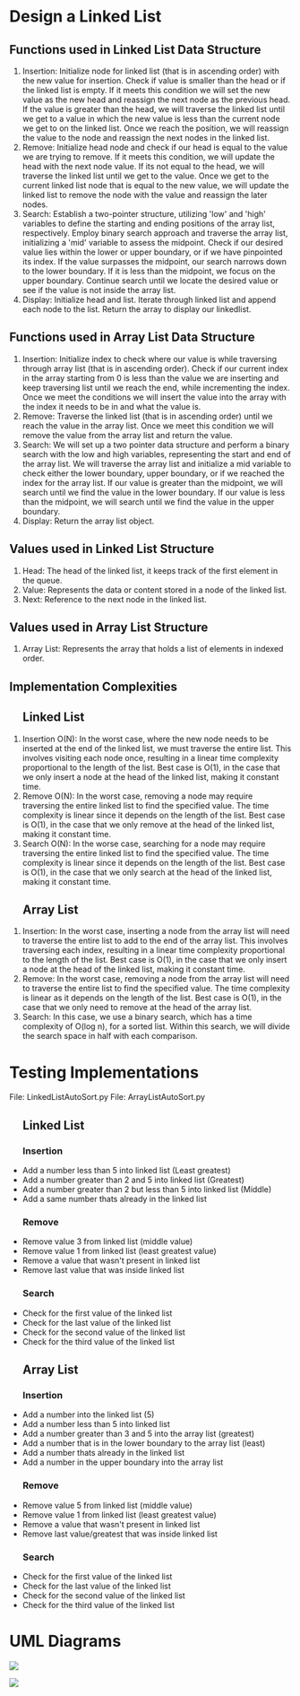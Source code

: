 <h1>Design a Linked List</h1>
<h2>Functions used in Linked List Data Structure</h2>
<ol>
<li>Insertion:  Initialize node for linked list (that is in ascending order) with the new value for insertion. Check if value is smaller than the head or if the linked list is empty. If it meets this condition we will set the new value as the new head and reassign the next node as the previous head. If the value is greater than the head, we will traverse the linked list until we get to a value in which the new value is less than the current node we get to on the linked list. Once we reach the position, we will reassign the value to the node and reassign the next nodes in the linked list.</li>
<li>Remove: Initialize head node and check if our head is equal to the value we are trying to remove. If it meets this condition, we will update the head with the next node value. If its not equal to the head, we will traverse the linked list until we get to the value. Once we get to the current linked list node that is equal to the new value, we will update the linked list to remove the node with the value and reassign the later nodes.</li>
<li>
Search: Establish a two-pointer structure, utilizing 'low' and 'high' variables to define the starting and ending positions of the array list, respectively. Employ binary search approach and traverse the array list, initializing a 'mid' variable to assess the midpoint. Check if our desired value lies within the lower or upper boundary, or if we have pinpointed its index. If the value surpasses the midpoint, our search narrows down to the lower boundary. If it is less than the midpoint, we focus on the upper boundary. Continue search until we locate the desired value or see if the value is not inside the array list.</li>
<li>Display: Initialize head and list. Iterate through linked list and append each node to the list. Return the array to display our linkedlist.</li>
</ol>
<h2>Functions used in Array List Data Structure</h2>
<ol>
<li>Insertion: Initialize index to check where our value is while traversing through array list (that is in ascending order). Check if our current index in the array starting from 0 is less than the value we are inserting and keep traversing list until we reach the end, while incrementing the index. Once we meet the conditions we will insert the value into the array with the index it needs to be in and what the value is.</li>
<li>Remove: Traverse the linked list (that is in ascending order) until we reach the value in the array list. Once we meet this condition we will remove the value from the array list and return the value.</li>
<li>Search: We will set up a two pointer data structure and perform a binary search with the low and high variables, representing the start and end of the array list. We will traverse the array list and initialize a mid variable to check either the lower boundary, upper boundary, or if we reached the index for the array list. If our value is greater than the midpoint, we will search until we find the value in the lower boundary. If our value is less than the midpoint, we will search until we find the value in the upper boundary. </li>
<li>Display: Return the array list object.</li>
</ol>
<h2>Values used in Linked List Structure</h2>
<ol>
<li>Head: The head of the linked list, it keeps track of the first element in the queue.</li>
<li>Value: Represents the data or content stored in a node of the linked list.</li>
<li>Next: Reference to the next node in the linked list.</li>
</ol>

<h2>Values used in Array List Structure</h2>
<ol>
<li>Array List: Represents the array that holds a list of elements in indexed order.</li>
</ol>

<h2> Implementation Complexities </h2>
<ol>
<h2>Linked List</h2>
<li>Insertion O(N): In the worst case, where the new node needs to be inserted at the end of the linked list, we must traverse the entire list. This involves visiting each node once, resulting in a linear time complexity proportional to the length of the list. Best case is O(1), in the case that we only insert a node at the head of the linked list, making it constant time.</li>
<li>Remove O(N): In the worst case, removing a node may require traversing the entire linked list to find the specified value. The time complexity is linear since it depends on the length of the list. Best case is O(1), in the case that we only remove at the head of the linked list, making it constant time.</li>
<li>Search O(N): In the worse case, searching for a node may require traversing the entire linked list to find the specified value. The time complexity is linear since it depends on the length of the list. Best case is O(1), in the case that we only search at the head of the linked list, making it constant time.</li>
</ol>

<ol>
<h2>Array List</h2>
<li>Insertion: In the worst case, inserting a node from the array list will need to traverse the entire list to add to the end of the array list. This involves traversing each index, resulting in a linear time complexity proportional to the length of the list. Best case is O(1), in the case that we only insert a node at the head of the linked list, making it constant time.</li>
<li>Remove: In the worst case, removing a node from the array list will need to traverse the entire list to find the specified value. The time complexity is linear as it depends on the length of the list. Best case is O(1), in the case that we only need to remove at the head of the array list.</li>
<li>Search: In this case, we use a binary search, which has a time complexity of O(log n), for a sorted list. Within this search, we will divide the search space in half with each comparison.</li>
</ol>


<h1>Testing Implementations</h1>
<span>File: LinkedListAutoSort.py</span>
<span>File: ArrayListAutoSort.py</span>

<ul>
<h2>Linked List</h2>
<h3>Insertion</h3>
<li>Add a number less than 5 into linked list (Least greatest)</li>
<li>Add a number greater than 2 and 5 into linked list (Greatest)</li>
<li>Add a number greater than 2 but less than 5 into linked list (Middle)</li>
<li>Add a same number thats already in the linked list</li>
<h3>Remove</h3>
<li>Remove value 3 from linked list (middle value)</li>
<li>Remove value 1 from linked list (least greatest value)</li>
<li>Remove a value that wasn't present in linked list</li>
<li>Remove last value that was inside linked list</li>
<h3>Search</h3>
<li>Check for the first value of the linked list</li>
<li>Check for the last value of the linked list</li>
<li>Check for the second value of the linked list</li>
<li>Check for the third value of the linked list</li>
</ul>

<ul>
<h2>Array List</h2>
<h3>Insertion</h3>
<li>Add a number into the linked list (5)</li>
<li>Add a number less than 5 into linked list</li>
<li>Add a number greater than 3 and 5 into the array list (greatest)</li>
<li>Add a number that is in the lower boundary to the array list (least)</li>
<li>Add a number thats already in the linked list</li>
<li>Add a number in the upper boundary into the array list</li>
<h3>Remove</h3>
<li>Remove value 5 from linked list (middle value)</li>
<li>Remove value 1 from linked list (least greatest value)</li>
<li>Remove a value that wasn't present in linked list</li>
<li>Remove last value/greatest that was inside linked list</li>
<h3>Search</h3>
<li>Check for the first value of the linked list</li>
<li>Check for the last value of the linked list</li>
<li>Check for the second value of the linked list</li>
<li>Check for the third value of the linked list</li>
</ul>

<h1>UML Diagrams</h1>

![](Array_list.png)

![](LinkedList.png)
